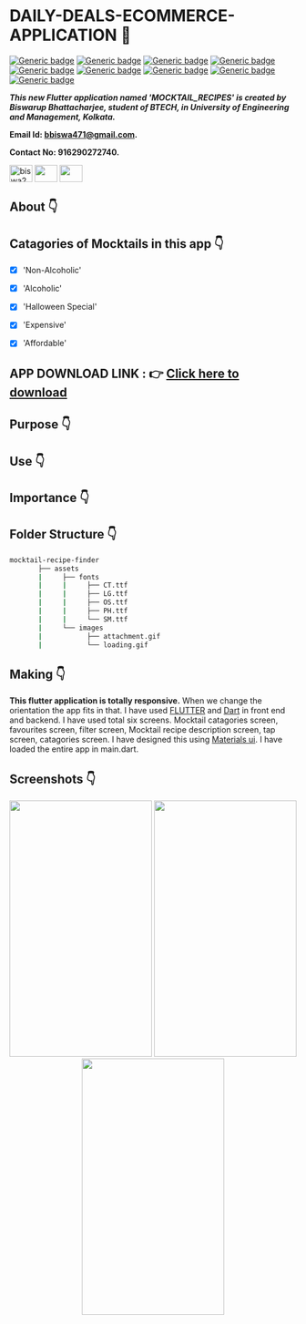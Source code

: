 # DAILY-DEALS-ECOMMERCE-APPLICATION :star_struck: 

[![Generic badge](https://img.shields.io/badge/advance-Flutter-red)](https://shields.io/) [![Generic badge](https://img.shields.io/badge/advance-Dart-green)](https://shields.io/) [![Generic badge](https://img.shields.io/badge/Dart-Math-yellow)](https://shields.io/) [![Generic badge](https://img.shields.io/badge/android-ios-yellowgreen)](https://shields.io/) [![Generic badge](https://img.shields.io/badge/Material-UI-blue)](https://shields.io/) [![Generic badge](https://img.shields.io/badge/custom-widgets-orange)](https://shields.io/) [![Generic badge](https://img.shields.io/badge/sdk-%22%3E%3D2.7.0%20%3C3.0.0%22-purple)](https://shields.io/) [![Generic badge](https://img.shields.io/badge/cupertino__icons-%5E0.1.3-maroon)](https://shields.io/) [![Generic badge](https://img.shields.io/badge/splashscreen-%5E1.2.0-blueviolet)](https://shields.io/)

***This new Flutter application named 'MOCKTAIL_RECIPES' is created by Biswarup Bhattacharjee, student of BTECH, in University of Engineering and Management, Kolkata.***

**Email Id: bbiswa471@gmail.com.** 

**Contact No: 916290272740.** 

<p align="left">
<a href="https://www.facebook.com/profile.php?id=100070395300810" target="blank"><img align="center" src="https://cdn.jsdelivr.net/npm/simple-icons@3.0.1/icons/facebook.svg" alt="biswa2210" height="30" width="40" /></a>
<a href="https://instagram.com/biswarup2210" target="blank"><img align="center" src="https://cdn.jsdelivr.net/npm/simple-icons@3.0.1/icons/instagram.svg" alt="" height="30" width="40" /></a>
<a href="https://github.com/biswa2210/biswa2210" target="blank"><img align="center" src="https://cdn.jsdelivr.net/npm/simple-icons@3.0.1/icons/github.svg" alt="" height="30" width="40" /></a>
</p>

## About :point_down: 

<div align="justified">
       

</div>

## Catagories of Mocktails in this app :point_down:
 - [x] 'Non-Alcoholic'
 - [x] 'Alcoholic'
 - [x] 'Halloween Special'
 - [x] 'Expensive'
 - [x] 'Affordable'
 

       
## APP DOWNLOAD LINK : :point_right: <a href="" download>Click here to download</a>

## Purpose :point_down:

<div align="justified">
       

</div>

## Use :point_down:

<div align="justified">
       

</div>      
       
## Importance :point_down:

<div align="justified">

</div>

## Folder Structure :point_down:
```bash
mocktail-recipe-finder
       ├── assets
       |     ├── fonts
       |     |     ├── CT.ttf
       |     |     ├── LG.ttf
       |     |     ├── OS.ttf
       |     |     ├── PH.ttf
       |     |     └── SM.ttf
       |     └── images
       |           ├── attachment.gif
       |           └── loading.gif

 ```                      

## Making :point_down:

<div align="justified">

**This flutter application is totally responsive.** When we change the orientation the app fits in that. I have used [FLUTTER](https://flutter.dev/?gclid=Cj0KCQjw38-DBhDpARIsADJ3kjliHdMH2hA97bBGqJtW5ORUUksCxpZ8cnrSWaH__HevGftAmP8AmvIaAhNlEALw_wcB&gclsrc=aw.ds) and [Dart](https://dart.dev/) in front end and backend. I have used total six screens. Mocktail catagories screen, favourites screen, filter screen, Mocktail recipe description screen, tap screen, catagories screen. I have designed this using [Materials ui](https://material-ui.com/). I have loaded the entire app in main.dart.
  
</div>

## Screenshots :point_down: 

<div align="center">
<a href="pics/m17.jpeg"><img src="pics/m17.jpeg" width="250" height= "450"></a> <a href="pics/m1.jpeg"><img src="pics/m1.jpeg" width="250" height= "450"></a> <a href="pics/m2.jpeg"><img src="pics/m2.jpeg" width="250" height= "450"></a>
     
</div>


